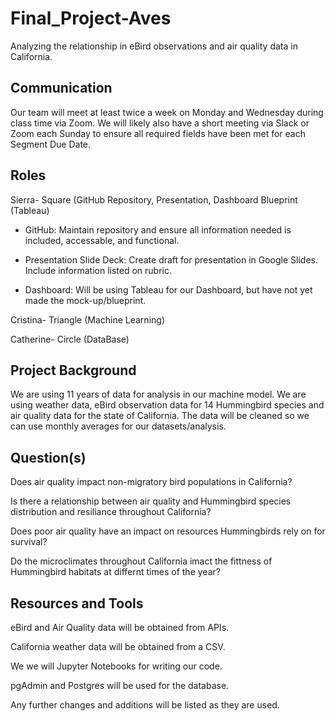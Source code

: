 # Final_Project-Aves

Analyzing the relationship in eBird observations and air quality data in California.

## Communication

Our team will meet at least twice a week on Monday and Wednesday during class time via Zoom. We will likely also have a short meeting via Slack or Zoom each Sunday to ensure all required fields have been met for each Segment Due Date.

## Roles

Sierra- Square (GitHub Repository, Presentation, Dashboard Blueprint (Tableau)

- GitHub: Maintain repository and ensure all information needed is included, accessable, and functional.

- Presentation Slide Deck: Create draft for presentation in Google Slides. Include information listed on rubric.

- Dashboard: Will be using Tableau for our Dashboard, but have not yet made the mock-up/blueprint.


Cristina- Triangle (Machine Learning)

Catherine- Circle (DataBase)

## Project Background

We are using 11 years of data for analysis in our machine model. We are using weather data, eBird observation data for 14 Hummingbird species and air quality data for the state of California. The data will be cleaned so we can use monthly averages for our datasets/analysis.

## Question(s)

Does air quality impact non-migratory bird populations in California?

Is there a relationship between air quality and Hummingbird species distribution  and resiliance throughout California?

Does poor air quality have an impact on resources Hummingbirds rely on for survival?

Do the microclimates throughout California imact the fittness of Hummingbird habitats at differnt times of the year?

## Resources and Tools

eBird and Air Quality data will be obtained from APIs.

California weather data will be obtained from a CSV.

We we will Jupyter Notebooks for writing our code.

pgAdmin and Postgres will be used for the database.

Any further changes and additions will be listed as they are used.